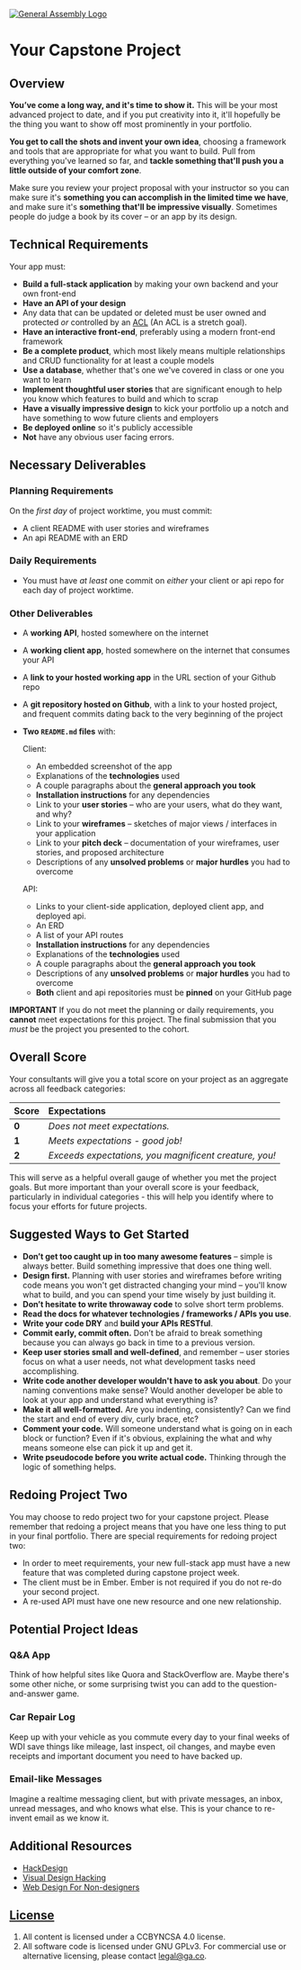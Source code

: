 [![General Assembly Logo](https://camo.githubusercontent.com/1a91b05b8f4d44b5bbfb83abac2b0996d8e26c92/687474703a2f2f692e696d6775722e636f6d2f6b6538555354712e706e67)](https://generalassemb.ly/education/web-development-immersive)

# Your Capstone Project

## Overview

**You’ve come a long way, and it's time to show it.** This will be your most
advanced project to date, and if you put creativity into it, it'll hopefully
be the thing you want to show off most prominently in your portfolio.

**You get to call the shots and invent your own idea**, choosing a framework and
tools that are appropriate for what you want to build. Pull from everything
you've learned so far, and **tackle something that'll push you a little
outside of your comfort zone**.

Make sure you review your project proposal with your instructor so you can make
sure it's **something you can accomplish in the limited time we have**, and make
sure it's **something that'll be impressive visually**. Sometimes people do
judge a book by its cover – or an app by its design.

## Technical Requirements

Your app must:

-   **Build a full-stack application** by making your own backend and your own
    front-end
-   **Have an API of your design**
-   Any data that can be updated or deleted must be user owned and protected _or_ controlled by an [ACL](https://en.wikipedia.org/wiki/Access_control_list) (An ACL is a stretch goal).
-   **Have an interactive front-end**, preferably using a modern front-end
    framework
-   **Be a complete product**, which most likely means multiple relationships
    and CRUD functionality for at least a couple models
-   **Use a database**, whether that's one we've covered in class or one you
    want to learn
-   **Implement thoughtful user stories** that are significant enough to help
    you know which features to build and which to scrap
-   **Have a visually impressive design** to kick your portfolio up a notch and
    have something to wow future clients and employers
-   **Be deployed online** so it's publicly accessible
-   **Not** have any obvious user facing errors.

## Necessary Deliverables

### Planning Requirements

On the _first day_ of project worktime, you must
    commit:
- A client README with user stories and wireframes
- An api README with an ERD

### Daily Requirements
- You must have _at least_ one commit on _either_ your client or api repo for
each day of project worktime.

### Other Deliverables
-   A **working API**, hosted somewhere on the internet
-   A **working client app**, hosted somewhere on the internet that consumes
your API
-   A **link to your hosted working app** in the URL section of your Github repo
-   A **git repository hosted on Github**, with a link to your hosted project,
    and frequent commits dating back to the very beginning of the project
-   **Two ``README.md`` files** with:

    Client:
    -   An embedded screenshot of the app
    -   Explanations of the **technologies** used
    -   A couple paragraphs about the **general approach you took**
    -   **Installation instructions** for any dependencies
    -   Link to your **user stories** – who are your users, what do they want,
        and why?
    -   Link to your **wireframes** – sketches of major views / interfaces in
        your application
    -   Link to your **pitch deck** – documentation of your wireframes, user
        stories, and proposed architecture
    -   Descriptions of any **unsolved problems** or **major hurdles** you had
        to overcome

    API:
    - Links to your client-side application, deployed client app, and deployed
      api.
    - An ERD
    - A list of your API routes
    - **Installation instructions** for any dependencies
    - Explanations of the **technologies** used
    - A couple paragraphs about the **general approach you took**
    - Descriptions of any **unsolved problems** or **major hurdles** you had
        to overcome
    - **Both** client and api repositories must be **pinned** on your GitHub page

**IMPORTANT** If you do not meet the planning or daily requirements, you
**cannot** meet expectations for this project.
The final submission that you _must_ be the project you presented to the
cohort.

## Overall Score

Your consultants will give you a total score on your project as an aggregate
across all feedback categories:

| Score | Expectations                                           |
|:------|:-------------------------------------------------------|
| **0** | _Does not meet expectations._                          |
| **1** | _Meets expectations - good job!_                       |
| **2** | _Exceeds expectations, you magnificent creature, you!_ |

This will serve as a helpful overall gauge of whether you met the project goals.
But more important than your overall score is your feedback, particularly in
individual categories - this will help you identify where to focus your efforts
for future projects.

## Suggested Ways to Get Started

-   **Don’t get too caught up in too many awesome features** – simple is always
    better. Build something impressive that does one thing well.
-   **Design first.** Planning with user stories and wireframes before writing
    code means you won't get distracted changing your mind – you'll know what to
    build, and you can spend your time wisely by just building it.
-   **Don’t hesitate to write throwaway code** to solve short term problems.
-   **Read the docs for whatever technologies / frameworks / APIs you use**.
-   **Write your code DRY** and **build your APIs RESTful**.
-   **Commit early, commit often.** Don’t be afraid to break something because
    you can always go back in time to a previous version.
-   **Keep user stories small and well-defined**, and remember – user stories
    focus on what a user needs, not what development tasks need accomplishing.
-   **Write code another developer wouldn't have to ask you about**. Do your
    naming conventions make sense? Would another developer be able to look at
    your app and understand what everything is?
-   **Make it all well-formatted.** Are you indenting, consistently? Can we find
    the start and end of every div, curly brace, etc?
-   **Comment your code.** Will someone understand what is going on in each
    block or function? Even if it's obvious, explaining the what and why means
    someone else can pick it up and get it.
-   **Write pseudocode before you write actual code.** Thinking through the
    logic of something helps.

## Redoing Project Two

You may choose to redo project two for your capstone project. Please remember
that redoing a project means that you have one less thing to put in your final
portfolio. There are special requirements for redoing project two:

- In order to meet requirements, your new full-stack app must have a new feature
  that was completed during capstone project week.
- The client must be in Ember. Ember is not required if you do not re-do your second project.
- A re-used API must have one new resource and one new relationship.

## Potential Project Ideas

### Q&A App

Think of how helpful sites like Quora and StackOverflow are. Maybe there's some
other niche, or some surprising twist you can add to the question-and-answer
game.

### Car Repair Log

Keep up with your vehicle as you commute every day to your final weeks of WDI
save things like mileage, last inspect, oil changes, and maybe even receipts and
important document you need to have backed up.

### Email-like Messages

Imagine a realtime messaging client, but with private messages, an inbox, unread
messages, and who knows what else. This is your chance to re-invent email as we
know it.

## Additional Resources

-   [HackDesign](https://hackdesign.org/lessons)
-   [Visual Design Hacking](https://generalassemb.ly/online/videos/visual-design-hacking)
-   [Web Design For Non-designers](https://generalassemb.ly/online/videos/web-design-for-non-designers)

## [License](LICENSE)

1.  All content is licensed under a CC­BY­NC­SA 4.0 license.
1.  All software code is licensed under GNU GPLv3. For commercial use or
    alternative licensing, please contact legal@ga.co.
